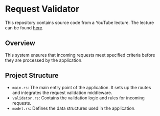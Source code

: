 # Request Validator

This repository contains source code from a YouTube lecture. The lecture can be found [here](https://youtu.be/Zm3jKlnta58).

## Overview

This system ensures that incoming requests meet specified criteria before they are processed by the application.

## Project Structure

- `main.rs`: The main entry point of the application. It sets up the routes and integrates the request validation middleware.
- `validator.rs`: Contains the validation logic and rules for incoming requests.
- `model.rs`: Defines the data structures used in the application.
